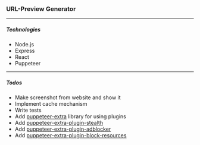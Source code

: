 ### URL-Preview Generator

---

##### Technologies
* Node.js
* Express
* React
* Puppeteer

---
##### Todos
* Make screenshot from website and show it
* Implement cache mechanism
* Write tests
* Add [puppeteer-extra](https://www.npmjs.com/package/puppeteer-extra) library for using plugins
* Add [puppeteer-extra-plugin-stealth](https://github.com/berstend/puppeteer-extra/tree/master/packages/puppeteer-extra-plugin-stealth)
* Add [puppeteer-extra-plugin-adblocker](https://github.com/berstend/puppeteer-extra/tree/master/packages/puppeteer-extra-plugin-adblocker)
* Add [puppeteer-extra-plugin-block-resources](https://github.com/berstend/puppeteer-extra/tree/master/packages/puppeteer-extra-plugin-block-resources)
